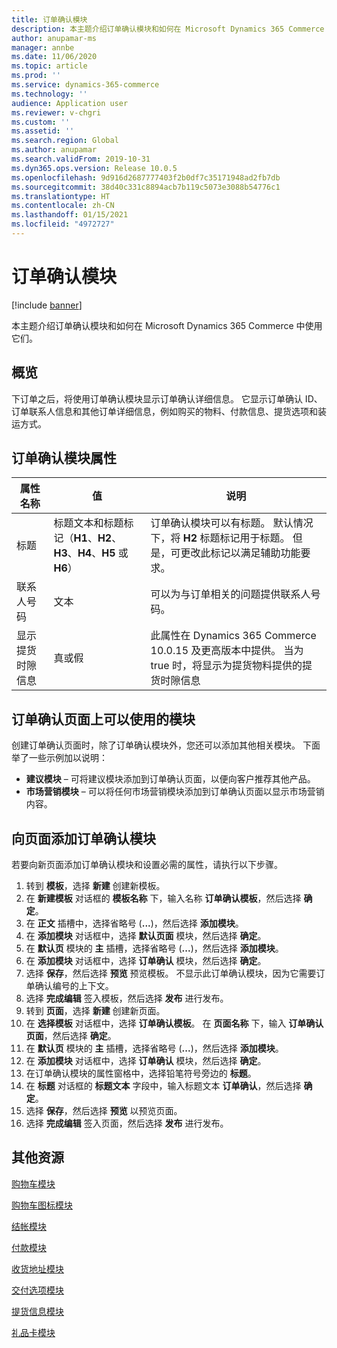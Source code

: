 ```yaml
---
title: 订单确认模块
description: 本主题介绍订单确认模块和如何在 Microsoft Dynamics 365 Commerce 中使用它们。
author: anupamar-ms
manager: annbe
ms.date: 11/06/2020
ms.topic: article
ms.prod: ''
ms.service: dynamics-365-commerce
ms.technology: ''
audience: Application user
ms.reviewer: v-chgri
ms.custom: ''
ms.assetid: ''
ms.search.region: Global
ms.author: anupamar
ms.search.validFrom: 2019-10-31
ms.dyn365.ops.version: Release 10.0.5
ms.openlocfilehash: 9d916d2687777403f2b0df7c35171948ad2fb7db
ms.sourcegitcommit: 38d40c331c8894acb7b119c5073e3088b54776c1
ms.translationtype: HT
ms.contentlocale: zh-CN
ms.lasthandoff: 01/15/2021
ms.locfileid: "4972727"
---
```

# <a name="order-confirmation-module"></a>订单确认模块

[!include [banner](includes/banner.md)]

本主题介绍订单确认模块和如何在 Microsoft Dynamics 365 Commerce 中使用它们。

## <a name="overview"></a>概览

下订单之后，将使用订单确认模块显示订单确认详细信息。 它显示订单确认 ID、订单联系人信息和其他订单详细信息，例如购买的物料、付款信息、提货选项和装运方式。

## <a name="order-confirmation-module-properties"></a>订单确认模块属性

| 属性名称  | 值 | 说明 |
|----------------|--------|-------------|
| 标题        | 标题文本和标题标记（**H1**、**H2**、**H3**、**H4**、**H5** 或 **H6**） | 订单确认模块可以有标题。 默认情况下，将 **H2** 标题标记用于标题。 但是，可更改此标记以满足辅助功能要求。 |
| 联系人号码 | 文本 | 可以为与订单相关的问题提供联系人号码。 |
| 显示提货时隙信息 | 真或假 | 此属性在 Dynamics 365 Commerce 10.0.15 及更高版本中提供。 当为 true 时，将显示为提货物料提供的提货时隙信息|

## <a name="modules-that-can-be-used-on-an-order-confirmation-page"></a>订单确认页面上可以使用的模块

创建订单确认页面时，除了订单确认模块外，您还可以添加其他相关模块。 下面举了一些示例加以说明：

- **建议模块** – 可将建议模块添加到订单确认页面，以便向客户推荐其他产品。
- **市场营销模块** – 可以将任何市场营销模块添加到订单确认页面以显示市场营销内容。

## <a name="add-an-order-confirmation-module-to-a-page"></a>向页面添加订单确认模块

若要向新页面添加订单确认模块和设置必需的属性，请执行以下步骤。

1. 转到 **模板**，选择 **新建** 创建新模板。
1. 在 **新建模板** 对话框的 **模板名称** 下，输入名称 **订单确认模板**，然后选择 **确定**。
1. 在 **正文** 插槽中，选择省略号 (**...**)，然后选择 **添加模块**。
1. 在 **添加模块** 对话框中，选择 **默认页面** 模块，然后选择 **确定**。
1. 在 **默认页** 模块的 **主** 插槽，选择省略号 (**...**)，然后选择 **添加模块**。
1. 在 **添加模块** 对话框中，选择 **订单确认** 模块，然后选择 **确定**。
1. 选择 **保存**，然后选择 **预览** 预览模板。 不显示此订单确认模块，因为它需要订单确认编号的上下文。
1. 选择 **完成编辑** 签入模板，然后选择 **发布** 进行发布。
1. 转到 **页面**，选择 **新建** 创建新页面。
1. 在 **选择模板** 对话框中，选择 **订单确认模板**。 在 **页面名称** 下，输入 **订单确认页面**，然后选择 **确定**。
1. 在 **默认页** 模块的 **主** 插槽，选择省略号 (**...**)，然后选择 **添加模块**。
1. 在 **添加模块** 对话框中，选择 **订单确认** 模块，然后选择 **确定**。
1. 在订单确认模块的属性窗格中，选择铅笔符号旁边的 **标题**。
1. 在 **标题** 对话框的 **标题文本** 字段中，输入标题文本 **订单确认**，然后选择 **确定**。
1. 选择 **保存**，然后选择 **预览** 以预览页面。
1. 选择 **完成编辑** 签入页面，然后选择 **发布** 进行发布。

## <a name="additional-resources"></a>其他资源

[购物车模块](add-cart-module.md)

[购物车图标模块](cart-icon-module.md)

[结帐模块](add-checkout-module.md)

[付款模块](payment-module.md)

[收货地址模块](ship-address-module.md)

[交付选项模块](delivery-options-module.md)

[提货信息模块](pickup-info-module.md)

[礼品卡模块](add-giftcard.md)
